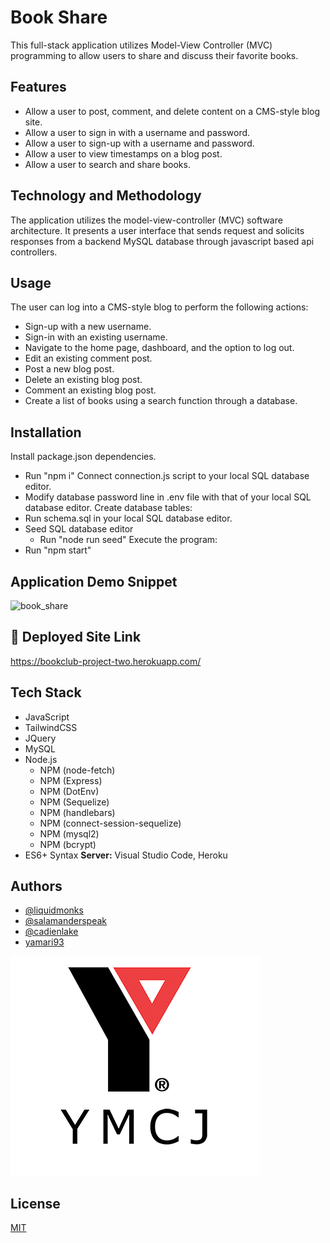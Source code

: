 # Book Share
This full-stack application utilizes Model-View Controller (MVC) programming to allow users to share and discuss their favorite books.
## Features
- Allow a user to post, comment, and delete content on a CMS-style blog site.
- Allow a user to sign in with a username and password.
- Allow a user to sign-up with a username and password.
- Allow a user to view timestamps on a blog post.
- Allow a user to search and share books.
## Technology and Methodology
The application utilizes the model-view-controller (MVC) software architecture. It presents a user interface that sends request and solicits responses from a backend MySQL database through javascript based api controllers.
## Usage
The user can log into a CMS-style blog to perform the following actions:
- Sign-up with a new username.
- Sign-in with an existing username.
- Navigate to the home page, dashboard, and the option to log out.
- Edit an existing comment post.
- Post a new blog post.
- Delete an existing blog post.
- Comment an existing blog post.
- Create a list of books using a search function through a database.
## Installation
Install package.json dependencies.
- Run "npm i"
Connect connection.js script to your local SQL database editor.
- Modify database password line in .env file with that of your local SQL database editor.
Create database tables:
- Run schema.sql in your local SQL database editor.
- Seed SQL database editor
    - Run "node run seed"
Execute the program:
- Run "npm start"
## Application Demo Snippet
![book_share](https://user-images.githubusercontent.com/114820394/219548214-13271e3f-85dc-4a9a-80e0-a5f4dac9f10e.gif)

## :link: Deployed Site Link
https://bookclub-project-two.herokuapp.com/
## Tech Stack
- JavaScript
- TailwindCSS
- JQuery
- MySQL
- Node.js
    - NPM (node-fetch)
    - NPM (Express)
    - NPM (DotEnv)
    - NPM (Sequelize)
    - NPM (handlebars)
    - NPM (connect-session-sequelize)
    - NPM (mysql2)
    - NPM (bcrypt)
- ES6+ Syntax
**Server:** Visual Studio Code, Heroku
## Authors
- [@liquidmonks](https://www.github.com/liquidmonks)
- [@salamanderspeak](https://www.github.com/salamanderspeak)
- [@cadienlake](https://github.com/cadienlake)
- [yamari93](https://github.com/yamari93)

![Logo](public/images/ymcjLogo.png)

## License
[MIT](https://choosealicense.com/licenses/mit/)
